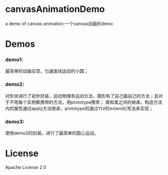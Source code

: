 # canvasAnimationDemo
a demo of canvas animation;一个canvas动画的demo
# Demos
### demo1:
最简单的动画实现，匀速直线运动的小圆；
### demo2:
对形状进行了初步封装，运动物理有运动方法，圆形有了自己画自己的方法；且对于不用每个实例都携带的方法，用prototype携带；
类和类之间的继承，构造方法内的属性通过apply方法继承，prototype则通过YUI的extend()写法来实现；
### demo3:
使用demo2的封装，进行了最简单的圆心运动。
# License
Apache License 2.0